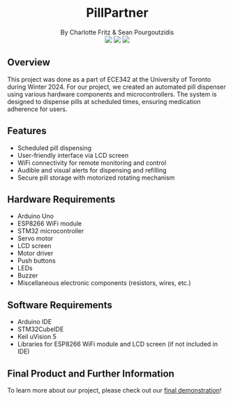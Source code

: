 <h1 align="center"> PillPartner </h1>
 <div align="center"> By Charlotte Fritz & Sean Pourgoutzidis </div>
<div align="center">
 <img src="https://github.com/charlottepfritz/PillPartner/assets/133656144/830e4907-d379-437c-a257-d3d3e301c73a">
 <!-- <img src="https://github.com/charlottepfritz/PillPartner/assets/133656144/830e4907-d379-437c-a257-d3d3e301c73a?pngraw=true">-->
 <img src="https://github.com/charlottepfritz/PillPartner/assets/133656144/8915a91d-e9eb-4da7-a34c-15b9695bc933">
  <img src="https://github.com/charlottepfritz/PillPartner/assets/133656144/5faf842f-4498-4b39-a12b-20bdb44e719f">
</div>


## Overview

This project was done as a part of ECE342 at the University of Toronto during Winter 2024. For our project, we created an automated pill dispenser using various hardware components and microcontrollers. The system is designed to dispense pills at scheduled times, ensuring medication adherence for users. 

## Features

- Scheduled pill dispensing
- User-friendly interface via LCD screen
- WiFi connectivity for remote monitoring and control
- Audible and visual alerts for dispensing and refilling
- Secure pill storage with motorized rotating mechanism

## Hardware Requirements

- Arduino Uno
- ESP8266 WiFi module
- STM32 microcontroller
- Servo motor
- LCD screen
- Motor driver
- Push buttons
- LEDs
- Buzzer
- Miscellaneous electronic components (resistors, wires, etc.)


## Software Requirements

- Arduino IDE
- STM32CubeIDE
- Keil uVision 5 
- Libraries for ESP8266 WiFi module and LCD screen (if not included in IDE)

## Final Product and Further Information

To learn more about our project, please check out our [final demonstration](https://docs.google.com/presentation/d/1RDwtD4b8-Grs9R-lkKW386Tzc2WU7tst5xYdCDOw14k/edit)!


